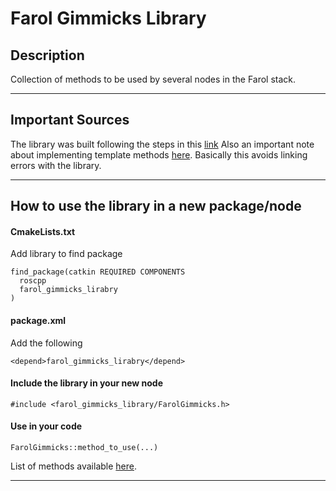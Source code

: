 # Farol Gimmicks Library

## Description

Collection of methods to be used by several nodes in the Farol stack.

---

## Important Sources

The library was built following the steps in this [link](https://roboticsbackend.com/ros-include-cpp-header-from-another-package/)
Also an important note about implementing template methods [here](https://stackoverflow.com/questions/1353973/c-template-linking-error). Basically this avoids linking errors with the library.

---

## How to use the library in a new package/node

#### CmakeLists.txt
Add library to find package 
```
find_package(catkin REQUIRED COMPONENTS
  roscpp
  farol_gimmicks_lirabry
)
```

#### package.xml
Add the following
```
<depend>farol_gimmicks_lirabry</depend>
```

#### Include the library in your new node

```
#include <farol_gimmicks_library/FarolGimmicks.h>
```

#### Use in your code

```
FarolGimmicks::method_to_use(...)
```

List of methods available [here](https://dsor-isr.github.io/farol/api/markdown/farol_addons/libraries/farol_gimmicks_library/Namespaces/namespaceFarolGimmicks/#functions).

---


